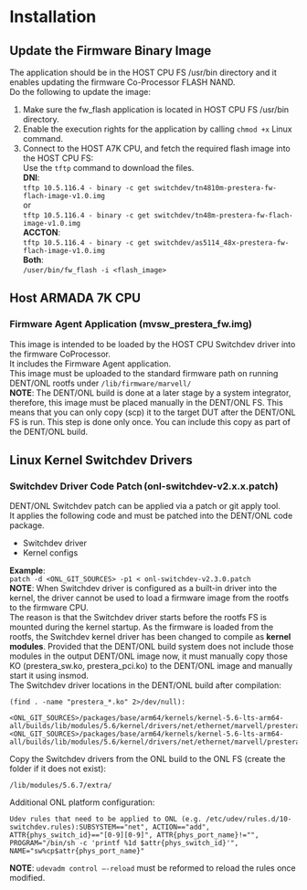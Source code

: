 # Installation
## Update the Firmware Binary Image
The application should be in the HOST CPU FS /usr/bin directory and it enables updating the firmware Co-Processor FLASH NAND.  
Do the following to update the image:  
1. Make sure the fw_flash application is located in HOST CPU FS /usr/bin directory.  
1. Enable the execution rights for the application by calling `chmod +x` Linux command.  
1. Connect to the HOST A7K CPU, and fetch the required flash image into the HOST CPU FS:  
Use the `tftp` command to download the files.  
**DNI**:  
`tftp 10.5.116.4 - binary -c get switchdev/tn4810m-prestera-fw-flach-image-v1.0.img`  
or  
`tftp 10.5.116.4 - binary -c get switchdev/tn48m-prestera-fw-flach-image-v1.0.img`  
**ACCTON**:  
`tftp 10.5.116.4 - binary -c get switchdev/as5114_48x-prestera-fw-flach-image-v1.0.img`  
**Both**:  
`/user/bin/fw_flash -i <flash_image>`  
## Host ARMADA 7K CPU  
### Firmware Agent Application (mvsw_prestera_fw.img)  
This image is intended to be loaded by the HOST CPU Switchdev driver into the firmware CoProcessor.  
It includes the Firmware Agent application.  
This image must be uploaded to the standard firmware path on running DENT/ONL rootfs under `/lib/firmware/marvell/`   
**NOTE**: The DENT/ONL build is done at a later stage by a system integrator, therefore, this image must be placed manually in the DENT/ONL FS.  This means that you can only copy (scp) it to the target DUT after the DENT/ONL FS is run. 
This step is done only once. You can include this copy as part of the DENT/ONL build.  
## Linux Kernel Switchdev Drivers 
### Switchdev Driver Code Patch (onl-switchdev-v2.x.x.patch)   
DENT/ONL Switchdev patch can be applied via a patch or git apply tool.  
It applies the following code and must be patched into the DENT/ONL code package.  
* Switchdev driver  
* Kernel configs  

**Example**:  
`patch -d <ONL_GIT_SOURCES> -p1 < onl-switchdev-v2.3.0.patch`  
**NOTE**: When Switchdev driver is configured as a built-in driver into the kernel, the driver cannot be used to load a firmware image from the rootfs to the firmware CPU.  
The reason is that the Switchdev driver starts before the rootfs FS is mounted during the kernel startup. As the firmware is loaded from the rootfs, the Switchdev kernel driver has been changed to compile as **kernel modules**. Provided that the DENT/ONL build system does not include those modules in the output DENT/ONL image now, it must manually copy those KO (prestera_sw.ko, prestera_pci.ko) to the DENT/ONL image and manually start it using insmod.  
The Switchdev driver locations in the DENT/ONL build after compilation: 
```
(find . -name "prestera_*.ko" 2>/dev/null): 

<ONL_GIT_SOURCES>/packages/base/arm64/kernels/kernel-5.6-lts-arm64-all/builds/lib/modules/5.6/kernel/drivers/net/ethernet/marvell/prestera_sw/prestera_sw.ko 
<ONL_GIT_SOURCES>/packages/base/arm64/kernels/kernel-5.6-lts-arm64-all/builds/lib/modules/5.6/kernel/drivers/net/ethernet/marvell/prestera_sw/prestera_pci.ko 
```
Copy the Switchdev drivers from the ONL build to the ONL FS (create the folder if it does not exist):      
```
/lib/modules/5.6.7/extra/ 
```
Additional ONL platform configuration:  
```
Udev rules that need to be applied to ONL (e.g. /etc/udev/rules.d/10-switchdev.rules):SUBSYSTEM=="net", ACTION=="add", ATTR{phys_switch_id}=="[0-9][0-9]", ATTR{phys_port_name}!="", PROGRAM="/bin/sh -c 'printf %1d $attr{phys_switch_id}'", NAME="sw%cp$attr{phys_port_name}" 
```
**NOTE**: `udevadm control –-reload` must be reformed to reload the rules once modified.  
